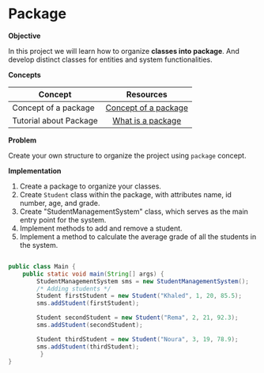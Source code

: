 # Package 


**Objective**

In this project we will learn how to organize **classes into package**. And develop distinct classes for entities and system functionalities.

**Concepts**

| Concept   |      Resources      |
|----------|:-------------:|
|Concept of a package |  [Concept of a package ](https://github.com/nourabyte/package/blob/main/resources/what-is-a-package.md) |
|Tutorial about Package      |    [What is a package](https://www.youtube.com/watch?v=Bua6LQO2vQ8)  |


**Problem**

Create your own structure to organize the project using `package` concept.


**Implementation**

1. Create a package to organize your classes.
2. Create `Student` class within the package, with attributes name, id number, age, and grade.
3. Create "StudentManagementSystem" class, which serves as the main entry point for the system.
4. Implement methods to add and remove a student.
6. Implement a method to calculate the average grade of all the students in the system.


```Java

public class Main {
    public static void main(String[] args) {
        StudentManagementSystem sms = new StudentManagementSystem();
        /* Adding students */
        Student firstStudent = new Student("Khaled", 1, 20, 85.5);
        sms.addStudent(firstStudent);

        Student secondStudent = new Student("Rema", 2, 21, 92.3);
        sms.addStudent(secondStudent);

        Student thirdStudent = new Student("Noura", 3, 19, 78.9);
        sms.addStudent(thirdStudent);
         }
}
```

